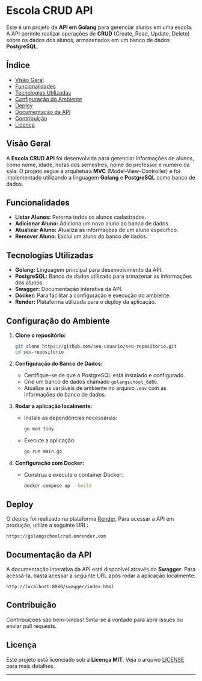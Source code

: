 # **Escola CRUD API**

Este é um projeto de **API em Golang** para gerenciar alunos em uma escola. A API permite realizar operações de **CRUD** (Create, Read, Update, Delete) sobre os dados dos alunos, armazenados em um banco de dados **PostgreSQL**.

## **Índice**

- [Visão Geral](#visão-geral)
- [Funcionalidades](#funcionalidades)
- [Tecnologias Utilizadas](#tecnologias-utilizadas)
- [Configuração do Ambiente](#configuração-do-ambiente)
- [Deploy](#deploy)
- [Documentação da API](#documentação-da-api)
- [Contribuição](#contribuição)
- [Licença](#licença)

## **Visão Geral**

A **Escola CRUD API** foi desenvolvida para gerenciar informações de alunos, como nome, idade, notas dos semestres, nome do professor e número da sala. O projeto segue a arquitetura **MVC** (Model-View-Controller) e foi implementado utilizando a linguagem **Golang** e **PostgreSQL** como banco de dados.

## **Funcionalidades**

- **Listar Alunos:** Retorna todos os alunos cadastrados.
- **Adicionar Aluno:** Adiciona um novo aluno ao banco de dados.
- **Atualizar Aluno:** Atualiza as informações de um aluno específico.
- **Remover Aluno:** Exclui um aluno do banco de dados.

## **Tecnologias Utilizadas**

- **Golang:** Linguagem principal para desenvolvimento da API.
- **PostgreSQL:** Banco de dados utilizado para armazenar as informações dos alunos.
- **Swagger:** Documentação interativa da API.
- **Docker:** Para facilitar a configuração e execução do ambiente.
- **Render:** Plataforma utilizada para o deploy da aplicação.

## **Configuração do Ambiente**

1. **Clone o repositório:**
   ```bash
   git clone https://github.com/seu-usuario/seu-repositorio.git
   cd seu-repositorio
   ```

2. **Configuração do Banco de Dados:**
   - Certifique-se de que o PostgreSQL está instalado e configurado.
   - Crie um banco de dados chamado `golangschool_6d8b`.
   - Atualize as variáveis de ambiente no arquivo `.env` com as informações do banco de dados.

3. **Rodar a aplicação localmente:**
   - Instale as dependências necessárias:
     ```bash
     go mod tidy
     ```
   - Execute a aplicação:
     ```bash
     go run main.go
     ```

4. **Configuração com Docker:**
   - Construa e execute o container Docker:
     ```bash
     docker-compose up --build
     ```

## **Deploy**

O deploy foi realizado na plataforma [Render](https://render.com). Para acessar a API em produção, utilize a seguinte URL:

```
https://golangschoolcrud.onrender.com
```

## **Documentação da API**

A documentação interativa da API está disponível através do **Swagger**. Para acessá-la, basta acessar a seguinte URL após rodar a aplicação localmente:

```
http://localhost:8080/swagger/index.html
```

## **Contribuição**

Contribuições são bem-vindas! Sinta-se à vontade para abrir issues ou enviar pull requests.

## **Licença**

Este projeto está licenciado sob a **Licença MIT**. Veja o arquivo [LICENSE](LICENSE) para mais detalhes.

---

